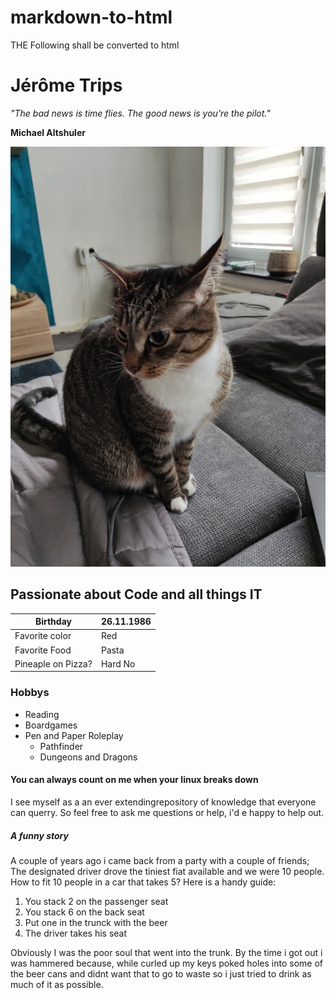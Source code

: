 # markdown-to-html

THE Following shall be converted to html

# Jérôme Trips

*"The bad news is time flies. The good news is you're the pilot."*

 **Michael Altshuler**

![Professional Photo](Photo.jpg)

## Passionate about Code and all things IT

| Birthday         | 26.11.1986  |
|------------------| ------------|
|Favorite color    | Red         |
|Favorite Food     | Pasta       |
|Pineaple on Pizza?| Hard No     |


### Hobbys

- Reading
- Boardgames
- Pen and Paper Roleplay
    - Pathfinder
    - Dungeons and Dragons 

#### You can always count on me when your linux breaks down

I see myself as a an ever extendingrepository of knowledge that everyone can querry. So feel free to ask me questions or help, i'd e happy to help out.


##### A funny story

A couple of years ago i came back from a party with a couple of friends;
The designated driver drove the tiniest fiat available and we were 10 people.
How to fit 10 people in a car that takes 5?
Here is a handy guide:
1. You stack 2 on  the passenger seat
2. You stack 6 on the back seat
3. Put one in the trunck with the beer
4. The driver takes his seat

Obviously I was the poor soul that went into the trunk.
By the time i got out i was hammered because, while curled up my keys poked holes into some of the beer cans and didnt want that to go to waste so i just tried to drink as much of it as possible.

